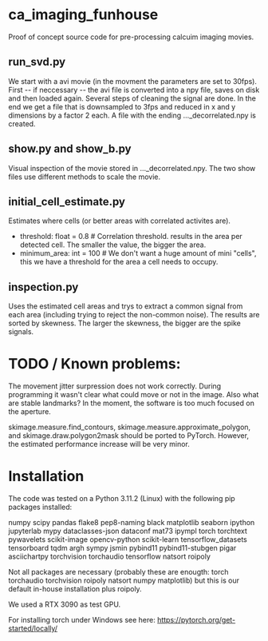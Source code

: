 # ca_imaging_funhouse

Proof of concept source code for pre-processing calcuim imaging movies. 

## run_svd.py

We start with a avi movie (in the movment the parameters are set to 30fps). First -- if neccessary -- the avi file is converted into a npy file, saves on disk and then loaded again. Several steps of cleaning the signal are done. In the end we get a file that is downsampled to 3fps and reduced in x and y dimensions by a factor 2 each. A file with the ending ..._decorrelated.npy is created.

## show.py and show_b.py

Visual inspection of the movie stored in ..._decorrelated.npy. The two show files use different methods to scale the movie.

## initial_cell_estimate.py

Estimates where cells (or better areas with correlated activites are). 

- threshold: float = 0.8 # Correlation threshold. results in the area per detected cell. The smaller the value, the bigger the area.
- minimum_area: int = 100 # We don't want a huge amount of mini "cells", this we have a threshold for the area a cell needs to occupy. 

## inspection.py

Uses the estimated cell areas and trys to extract a common signal from each area (including trying to reject the non-common noise). The results are sorted by skewness. The larger the skewness, the bigger are the spike signals. 


# TODO / Known problems:

The movement jitter surpression does not work correctly. During programming it wasn't clear what could move or not in the image. Also what are stable landmarks? In the moment, the software is too much focused on the aperture. 

skimage.measure.find_contours, skimage.measure.approximate_polygon, and skimage.draw.polygon2mask should be ported to PyTorch. However, the estimated performance increase will be very minor. 

# Installation 

The code was tested on a Python 3.11.2 (Linux) with the following pip packages installed:

numpy scipy pandas flake8 pep8-naming black matplotlib seaborn ipython jupyterlab mypy dataclasses-json dataconf mat73 ipympl torch torchtext pywavelets scikit-image opencv-python scikit-learn tensorflow_datasets tensorboard tqdm argh sympy jsmin pybind11 pybind11-stubgen pigar asciichartpy torchvision torchaudio tensorflow natsort roipoly

Not all packages are necessary (probably these are enougth: torch torchaudio torchvision roipoly natsort numpy matplotlib) but this is our default in-house installation plus roipoly.

We used a RTX 3090 as test GPU.

For installing torch under Windows see here: https://pytorch.org/get-started/locally/
